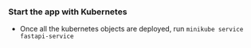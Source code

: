 

### Start the app with Kubernetes
- Once all the kubernetes objects are deployed, run `minikube service fastapi-service`
